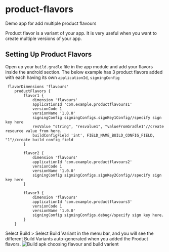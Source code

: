 # product-flavors
Demo app for add multiple product flavours
 
 Product flavor is a variant of your app. It is very useful when you want to create multiple versions of your app.


## Setting Up Product Flavors
Open up your ```build.gradle``` file in the app module and add your flavors inside the android section.
The below example has 3 product flavors added with each having its own ```applicationId```, ```signingConfig```

```
 flavorDimensions 'flavours'
    productFlavors {
        flavor1 {
            dimension 'flavours'
            applicationId 'com.example.productflavours1'
            versionCode 1
            versionName '1.0.0'
            signingConfig signingConfigs.signKey1Config//specify sign key here
            resValue "string", "resvalue1", "valueFromGradle1"//create resource value from here.
            buildConfigField 'int', FIELD_NAME_BUILD_CONFIG_FIELD, "1"//create build config field
        }

        flavor2 {
            dimension 'flavours'
            applicationId 'com.example.productflavours2'
            versionCode 1
            versionName '1.0.0'
            signingConfig signingConfigs.signKey2Config//specify sign key here
        }

        flavor3 {
            dimension 'flavours'
            applicationId 'com.example.productflavours3'
            versionCode 1
            versionName '1.0.0'
            signingConfig signingConfigs.debug//specify sign key here.
        }
    }
```
Select Build > Select Build Variant in the menu bar, and you will see the different Build Variants auto-generated when you added the Product flavors.
![Build apk choosing flavour and build varient](https://user-images.githubusercontent.com/58541387/199710469-ea6992c6-a24c-4562-bcf0-3d2698bb4702.png)
